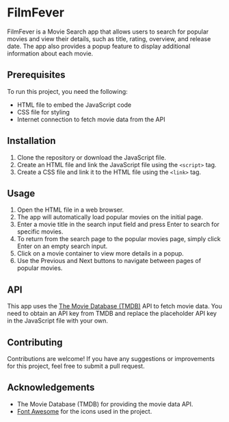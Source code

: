 # FilmFever

FilmFever is a Movie Search app that allows users to search for popular movies and view their details, such as title, rating, overview, and release date. The app also provides a popup feature to display additional information about each movie.

## Prerequisites

To run this project, you need the following:

- HTML file to embed the JavaScript code
- CSS file for styling
- Internet connection to fetch movie data from the API

## Installation

1. Clone the repository or download the JavaScript file.
2. Create an HTML file and link the JavaScript file using the `<script>` tag.
3. Create a CSS file and link it to the HTML file using the `<link>` tag.

## Usage

1. Open the HTML file in a web browser.
2. The app will automatically load popular movies on the initial page.
3. Enter a movie title in the search input field and press Enter to search for specific movies.
4. To return from the search page to the popular movies page, simply click Enter on an empty search input.
5. Click on a movie container to view more details in a popup.
6. Use the Previous and Next buttons to navigate between pages of popular movies.

## API

This app uses the [The Movie Database (TMDB)](https://www.themoviedb.org/) API to fetch movie data. You need to obtain an API key from TMDB and replace the placeholder API key in the JavaScript file with your own.

## Contributing

Contributions are welcome! If you have any suggestions or improvements for this project, feel free to submit a pull request.

## Acknowledgements

- The Movie Database (TMDB) for providing the movie data API.
- [Font Awesome](https://fontawesome.com/) for the icons used in the project.

